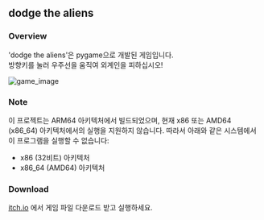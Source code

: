 ## dodge the aliens

### Overview
'dodge the aliens'은 pygame으로 개발된 게임입니다. </br> 방향키를 눌러 우주선을 움직여 외계인을 피하십시오!

![game_image](https://github.com/yunju2/Dodge_the_Aliens/assets/61370487/80688cf5-0dad-4fca-8026-7c3b0032623a)

### **Note**
이 프로젝트는 ARM64 아키텍처에서 빌드되었으며, 현재 x86 또는 AMD64 (x86_64) 아키텍처에서의 실행을 지원하지 않습니다. 따라서 아래와 같은 시스템에서 이 프로그램을 실행할 수 없습니다:

- x86 (32비트) 아키텍처
- x86_64 (AMD64) 아키텍처


### Download
[itch.io](https://yunju2.itch.io/1st-coyukdae-dodged-aliens) 에서 게임 파일 다운로드 받고 실행하세요.
